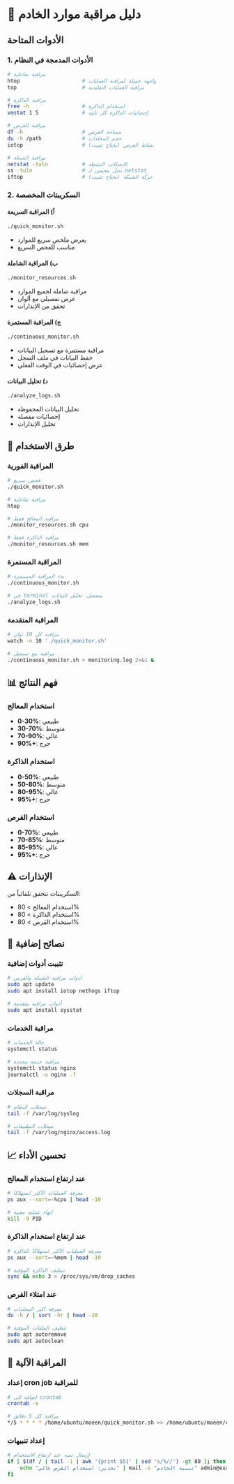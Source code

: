 # 🔧 دليل مراقبة موارد الخادم

## الأدوات المتاحة

### 1. **الأدوات المدمجة في النظام**

```bash
# مراقبة تفاعلية
htop                    # واجهة جميلة لمراقبة العمليات
top                     # مراقبة العمليات التقليدية

# مراقبة الذاكرة
free -h                 # استخدام الذاكرة
vmstat 1 5              # إحصائيات الذاكرة كل ثانية

# مراقبة القرص
df -h                   # مساحة القرص
du -h /path             # حجم المجلدات
iotop                   # نشاط القرص (يحتاج تثبيت)

# مراقبة الشبكة
netstat -tuln           # الاتصالات النشطة
ss -tuln                # بديل محسن لـ netstat
iftop                   # حركة الشبكة (يحتاج تثبيت)
```

### 2. **السكريبتات المخصصة**

#### أ) **المراقبة السريعة**
```bash
./quick_monitor.sh
```
- يعرض ملخص سريع للموارد
- مناسب للفحص السريع

#### ب) **المراقبة الشاملة**
```bash
./monitor_resources.sh
```
- مراقبة شاملة لجميع الموارد
- عرض تفصيلي مع ألوان
- تحقق من الإنذارات

#### ج) **المراقبة المستمرة**
```bash
./continuous_monitor.sh
```
- مراقبة مستمرة مع تسجيل البيانات
- حفظ البيانات في ملف السجل
- عرض إحصائيات في الوقت الفعلي

#### د) **تحليل البيانات**
```bash
./analyze_logs.sh
```
- تحليل البيانات المحفوظة
- إحصائيات مفصلة
- تحليل الإنذارات

## 🚀 طرق الاستخدام

### المراقبة الفورية
```bash
# فحص سريع
./quick_monitor.sh

# مراقبة تفاعلية
htop

# مراقبة المعالج فقط
./monitor_resources.sh cpu

# مراقبة الذاكرة فقط
./monitor_resources.sh mem
```

### المراقبة المستمرة
```bash
# بدء المراقبة المستمرة
./continuous_monitor.sh

# في terminal منفصل، تحليل البيانات
./analyze_logs.sh
```

### المراقبة المتقدمة
```bash
# مراقبة كل 10 ثوان
watch -n 10 './quick_monitor.sh'

# مراقبة مع تسجيل
./continuous_monitor.sh > monitoring.log 2>&1 &
```

## 📊 فهم النتائج

### استخدام المعالج
- **0-30%**: طبيعي
- **30-70%**: متوسط
- **70-90%**: عالي
- **90%+**: حرج

### استخدام الذاكرة
- **0-50%**: طبيعي
- **50-80%**: متوسط
- **80-95%**: عالي
- **95%+**: حرج

### استخدام القرص
- **0-70%**: طبيعي
- **70-85%**: متوسط
- **85-95%**: عالي
- **95%+**: حرج

## ⚠️ الإنذارات

السكريبتات تتحقق تلقائياً من:
- استخدام المعالج > 80%
- استخدام الذاكرة > 80%
- استخدام القرص > 80%

## 🔧 نصائح إضافية

### تثبيت أدوات إضافية
```bash
# أدوات مراقبة الشبكة والقرص
sudo apt update
sudo apt install iotop nethogs iftop

# أدوات مراقبة متقدمة
sudo apt install sysstat
```

### مراقبة الخدمات
```bash
# حالة الخدمات
systemctl status

# مراقبة خدمة محددة
systemctl status nginx
journalctl -u nginx -f
```

### مراقبة السجلات
```bash
# سجلات النظام
tail -f /var/log/syslog

# سجلات التطبيقات
tail -f /var/log/nginx/access.log
```

## 📈 تحسين الأداء

### عند ارتفاع استخدام المعالج
```bash
# معرفة العمليات الأكثر استهلاكاً
ps aux --sort=-%cpu | head -10

# إنهاء عملية معينة
kill -9 PID
```

### عند ارتفاع استخدام الذاكرة
```bash
# معرفة العمليات الأكثر استهلاكاً للذاكرة
ps aux --sort=-%mem | head -10

# تنظيف الذاكرة المؤقتة
sync && echo 3 > /proc/sys/vm/drop_caches
```

### عند امتلاء القرص
```bash
# معرفة أكبر المجلدات
du -h / | sort -hr | head -10

# تنظيف الملفات المؤقتة
sudo apt autoremove
sudo apt autoclean
```

## 🎯 المراقبة الآلية

### إعداد cron job للمراقبة
```bash
# إضافة إلى crontab
crontab -e

# مراقبة كل 5 دقائق
*/5 * * * * /home/ubuntu/moeen/quick_monitor.sh >> /home/ubuntu/moeen/cron_monitor.log
```

### إعداد تنبيهات
```bash
# إرسال تنبيه عند ارتفاع الاستخدام
if [ $(df / | tail -1 | awk '{print $5}' | sed 's/%//') -gt 80 ]; then
    echo "تحذير: استخدام القرص عالي" | mail -s "تنبيه الخادم" admin@example.com
fi
```
